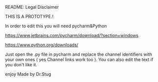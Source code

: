 README: Legal Disclaimer

THIS IS A PROTOTYPE.!

In order to edit this you will need pycharm&Python

https://www.jetbrains.com/pycharm/download/?section=windows

https://www.python.org/downloads/

Just open the .py file in pycharm and replace the channel identifiers with your own ones ( yes Channel links work too ).
You can also edit the text if you don't like it.

enjoy
Made by Dr.Stug
